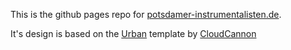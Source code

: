 This is the github pages repo for [potsdamer-instrumentalisten.de](https://potsdamer-instrumentalisten.de/).

It's design is based on the [Urban](https://github.com/CloudCannon/urban-jekyll-template) template by [CloudCannon](https://cloudcannon.com/) 